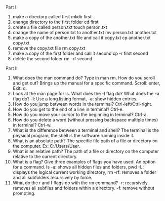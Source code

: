 Part I

1. make a directory called first
   mkdir first
2. change directory to the first folder
   cd first
3. create a file called person.txt
   touch person.txt
4. change the name of person.txt to another.txt
   mv person.txt another.txt
5. make a copy of the another.txt file and call it copy.txt
   cp another.txt copy.txt
6. remove the copy.txt file
   rm copy.txt
7. make a copy of the first folder and call it second
   cp -r first second
8. delete the second folder
   rm -rf second

Part II

1. What does the man command do? Type in man rm. How do you scroll and get out?
   Brings up the manual for a specific command. Scroll: enter, Exit: q.
2. Look at the man page for ls. What does the -l flag do? What does the -a flag do?
   -l: Use a long listing format, -a: show hidden entries.
3. How do you jump between words in the terminal?
   Ctrl-left/Ctrl-right.
4. How do you get to the end of a line in terminal?
   Ctrl-e.
5. How do you move your cursor to the beginning in terminal?
   Ctrl-a.
6. How do you delete a word (without pressing backspace multiple times) in terminal?
   Ctrl-w.
7. What is the difference between a terminal and shell?
   The terminal is the physical program, the shell is the software running inside it.
8. What is an absolute path?
   The specific file path of a file or directory on the computer. Ex: C:/Users/User.
9. What is an relative path?
   The path of a file or directory on the computer relative to the current directory.
10. What is a flag? Give three examples of flags you have used.
    An option for a command. ls -a: shows all hidden files and folders, pwd -L: displays the logical current working directory, rm -rf: removes a folder and all subfolders recursively by force.
11. What do the r and f flags do with the rm command?
    -r: recursively removes all subfiles and folders within a directory. -f: remove without prompting.
